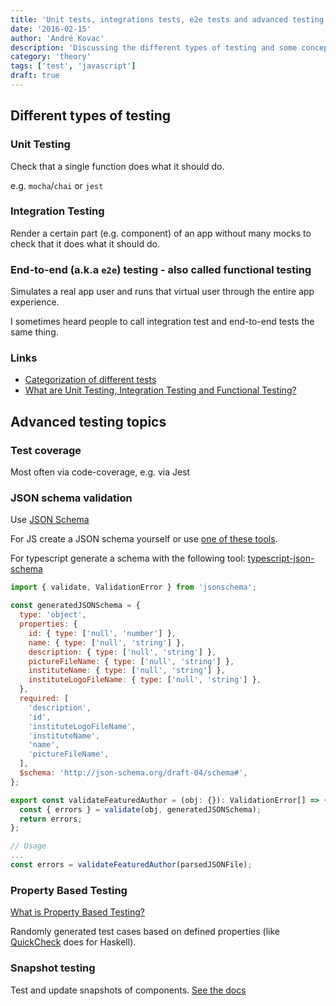 ```yaml
---
title: 'Unit tests, integrations tests, e2e tests and advanced testing concepts'
date: '2016-02-15'
author: 'André Kovac'
description: 'Discussing the different types of testing and some concepts around testing'
category: 'theory'
tags: ['test', 'javascript']
draft: true
---
```


## Different types of testing

### Unit Testing

Check that a single function does what it should do.

e.g. `mocha`/`chai` or `jest`

### Integration Testing

Render a certain part (e.g. component) of an app without many mocks to check that it does what it should do.

### End-to-end (a.k.a `e2e`) testing - also called **functional testing**

Simulates a real app user and runs that virtual user through the entire app experience.

I sometimes heard people to call integration test and end-to-end tests the same thing.

### Links

- [Categorization of different tests](https://kentcdodds.com/blog/unit-vs-integration-vs-e2e-tests)
- [What are Unit Testing, Integration Testing and Functional Testing?](http://codeutopia.net/blog/2015/04/11/what-are-unit-testing-integration-testing-and-functional-testing/)

## Advanced testing topics

### Test coverage

Most often via code-coverage, e.g. via Jest

### JSON schema validation

Use [JSON Schema](http://json-schema.org/)

For JS create a JSON schema yourself or use [one of these tools](https://stackoverflow.com/questions/7341537/tool-to-generate-json-schema-from-json-data#answer-30294535).

For typescript generate a schema with the following tool: [typescript-json-schema](https://github.com/YousefED/typescript-json-schema)

```js
import { validate, ValidationError } from 'jsonschema';

const generatedJSONSchema = {
  type: 'object',
  properties: {
    id: { type: ['null', 'number'] },
    name: { type: ['null', 'string'] },
    description: { type: ['null', 'string'] },
    pictureFileName: { type: ['null', 'string'] },
    instituteName: { type: ['null', 'string'] },
    instituteLogoFileName: { type: ['null', 'string'] },
  },
  required: [
    'description',
    'id',
    'instituteLogoFileName',
    'instituteName',
    'name',
    'pictureFileName',
  ],
  $schema: 'http://json-schema.org/draft-04/schema#',
};

export const validateFeaturedAuthor = (obj: {}): ValidationError[] => {
  const { errors } = validate(obj, generatedJSONSchema);
  return errors;
};
```

```js
// Usage
...
const errors = validateFeaturedAuthor(parsedJSONFile);
```

### Property Based Testing

[What is Property Based Testing?](https://hypothesis.works/articles/what-is-property-based-testing/)

Randomly generated test cases based on defined properties (like [QuickCheck](https://begriffs.com/posts/2017-01-14-design-use-quickcheck.html) does for Haskell).

### Snapshot testing

Test and update snapshots of components. [See the docs](https://facebook.github.io/jest/docs/en/snapshot-testing.html)

